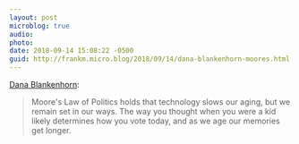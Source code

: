 ```yaml
---
layout: post
microblog: true
audio: 
photo: 
date: 2018-09-14 15:08:22 -0500
guid: http://frankm.micro.blog/2018/09/14/dana-blankenhorn-moores.html
---
```

[Dana Blankenhorn](http://www.danablankenhorn.com/2018/08/the-math.html):
>Moore's Law of Politics holds that technology slows our aging, but we remain set in our ways. The way you thought when you were a kid likely determines how you vote today, and as we age our memories get longer. 
